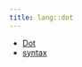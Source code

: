 ```yaml
---
title: lang::dot
---
```



* [Dot](../../../Library/lang/dot/Dot.md)
* [syntax](../../../Library/lang/dot/syntax)